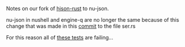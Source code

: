 

Notes on our fork of [hjson-rust](https://github.com/hjson/hjson-rust)
to nu-json.

nu-json in nushell and engine-q are no longer the same
because of this change that was made in this
[commit](https://github.com/nushell/engine-q/commit/624edce4f75f9ce01587fe29e21d8e823371ec77) to the file ser.rs

For this reason all of [these tests](https://github.com/nushell/nushell/blob/main/crates/nu-json/tests/main.rs) are failing...
